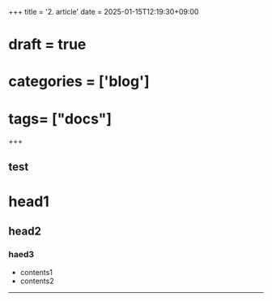 +++
title = '2. article'
date = 2025-01-15T12:19:30+09:00
# draft = true
# categories = ['blog']
# tags= ["docs"]
+++


test
---
# head1
## head2
### haed3
- contents1
- contents2
---
